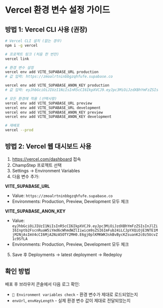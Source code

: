 # Vercel 환경 변수 설정 가이드

## 방법 1: Vercel CLI 사용 (권장)

```bash
# Vercel CLI 설치 (없는 경우)
npm i -g vercel

# 프로젝트 링크 (처음 한 번만)
vercel link

# 환경 변수 설정
vercel env add VITE_SUPABASE_URL production
# 값 입력: https://zmoalrtninbbgzqhfufe.supabase.co

vercel env add VITE_SUPABASE_ANON_KEY production
# 값 입력: eyJhbGciOiJIUzI1NiIsInR5cCI6IkpXVCJ9.eyJpc3MiOiJzdXBhYmFzZSIsInJlZiI6Inptb2FscnRuaW5iYmd6cWhmdWZlIiwicm9sZSI6ImFub24iLCJpYXQiOjE3NTE1MjM2NjAsImV4cCI6MjA2NzA5OTY2MH0.E6gj0plKMKWK3skBvBycKZsuanK2c0z5UcvZ1c9SfLA

# 모든 환경에 적용 (선택사항)
vercel env add VITE_SUPABASE_URL preview
vercel env add VITE_SUPABASE_URL development
vercel env add VITE_SUPABASE_ANON_KEY preview
vercel env add VITE_SUPABASE_ANON_KEY development

# 재배포
vercel --prod
```

## 방법 2: Vercel 웹 대시보드 사용

1. https://vercel.com/dashboard 접속
2. ChampStep 프로젝트 선택
3. Settings → Environment Variables
4. 다음 변수 추가:

**VITE_SUPABASE_URL**
- Value: `https://zmoalrtninbbgzqhfufe.supabase.co`
- Environments: Production, Preview, Development 모두 체크

**VITE_SUPABASE_ANON_KEY**
- Value: `eyJhbGciOiJIUzI1NiIsInR5cCI6IkpXVCJ9.eyJpc3MiOiJzdXBhYmFzZSIsInJlZiI6Inptb2FscnRuaW5iYmd6cWhmdWZlIiwicm9sZSI6ImFub24iLCJpYXQiOjE3NTE1MjM2NjAsImV4cCI6MjA2NzA5OTY2MH0.E6gj0plKMKWK3skBvBycKZsuanK2c0z5UcvZ1c9SfLA`
- Environments: Production, Preview, Development 모두 체크

5. Save 후 Deployments → latest deployment → Redeploy

## 확인 방법

배포 후 브라우저 콘솔에서 다음 로그 확인:
- `🔧 Environment variables check` - 환경 변수가 제대로 로드되었는지
- `envUrl`, `envKeyLength` - 실제 환경 변수 값이 제대로 전달되었는지
